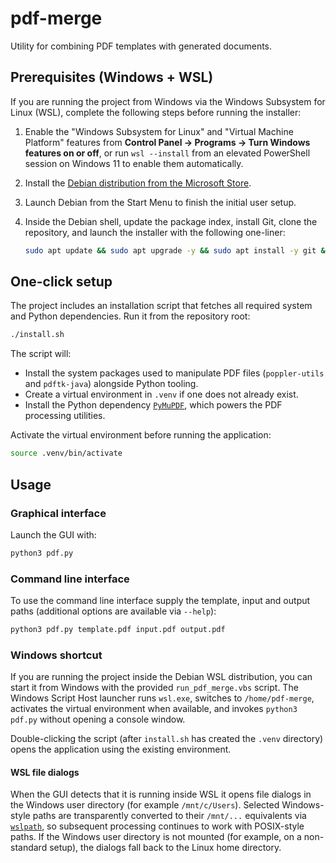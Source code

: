 # pdf-merge

Utility for combining PDF templates with generated documents.

## Prerequisites (Windows + WSL)

If you are running the project from Windows via the Windows Subsystem for
Linux (WSL), complete the following steps before running the installer:

1. Enable the "Windows Subsystem for Linux" and "Virtual Machine Platform"
   features from **Control Panel → Programs → Turn Windows features on or
   off**, or run `wsl --install` from an elevated PowerShell session on Windows
   11 to enable them automatically.
2. Install the [Debian distribution from the Microsoft
   Store](https://apps.microsoft.com/detail/9MSVKQC78PK6).
3. Launch Debian from the Start Menu to finish the initial user setup.
4. Inside the Debian shell, update the package index, install Git, clone the
   repository, and launch the installer with the following one-liner:

   ```bash
   sudo apt update && sudo apt upgrade -y && sudo apt install -y git && cd /home && sudo git clone https://github.com/giu176/pdf-merge.git && cd pdf-merge && sudo ./install.sh
   ```

## One-click setup

The project includes an installation script that fetches all required system and
Python dependencies. Run it from the repository root:

```bash
./install.sh
```

The script will:

- Install the system packages used to manipulate PDF files (`poppler-utils`
  and `pdftk-java`) alongside Python tooling.
- Create a virtual environment in `.venv` if one does not already exist.
- Install the Python dependency [`PyMuPDF`](https://pymupdf.readthedocs.io/),
  which powers the PDF processing utilities.

Activate the virtual environment before running the application:

```bash
source .venv/bin/activate
```

## Usage

### Graphical interface

Launch the GUI with:

```bash
python3 pdf.py
```

### Command line interface

To use the command line interface supply the template, input and output
paths (additional options are available via `--help`):

```bash
python3 pdf.py template.pdf input.pdf output.pdf
```

### Windows shortcut

If you are running the project inside the Debian WSL distribution, you can start
it from Windows with the provided `run_pdf_merge.vbs` script. The Windows Script
Host launcher runs `wsl.exe`, switches to `/home/pdf-merge`, activates the
virtual environment when available, and invokes `python3 pdf.py` without
opening a console window.

Double-clicking the script (after `install.sh` has created the `.venv`
directory) opens the application using the existing environment.

#### WSL file dialogs

When the GUI detects that it is running inside WSL it opens file dialogs in the
Windows user directory (for example `/mnt/c/Users`). Selected Windows-style
paths are transparently converted to their `/mnt/...` equivalents via
[`wslpath`](https://learn.microsoft.com/windows/wsl/filesystems#use-the-wslpath-command),
so subsequent processing continues to work with POSIX-style paths. If the
Windows user directory is not mounted (for example, on a non-standard setup),
the dialogs fall back to the Linux home directory.

